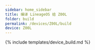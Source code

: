 ```yaml
---
sidebar: home_sidebar
title: 编译 LineageOS 给 Z00L
folder: build
permalink: /devices/Z00L/build
device: Z00L
---
```

{% include templates/device_build.md %}
